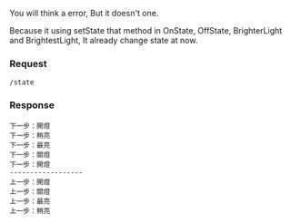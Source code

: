 You will think a error, But it doesn't one.

Because it using setState that method in OnState, OffState, BrighterLight and BrightestLight, It already change state at now.

### Request 
`/state`

### Response
	下一步：開燈
	下一步：稍亮
	下一步：最亮
	下一步：關燈
	下一步：開燈
	------------------
	上一步：開燈
	上一步：關燈
	上一步：最亮
	上一步：稍亮
